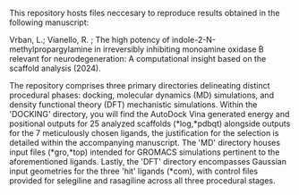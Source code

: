This repository hosts files neccesary to reproduce results obtained in the following manuscript:

Vrban, L.; Vianello, R. ; The high potency of indole-2-N-methylpropargylamine in irreversibly inhibiting monoamine oxidase B relevant for neurodegeneration: A computational insight based on the scaffold analysis (2024).


The repository comprises three primary directories delineating distinct procedural phases: docking, molecular dynamics (MD) simulations, and density functional theory (DFT) mechanistic simulations. Within the 'DOCKING' directory, you will find the AutoDock Vina generated energy and positional outputs for 25 analyzed scaffolds (*log,*pdbqt) alongside outputs for the 7 meticulously chosen ligands, the justification for the selection is detailed within the accompanying manuscript. The 'MD' directory houses input files (*gro,*top) intended for GROMACS simulations pertinent to the aforementioned ligands. Lastly, the 'DFT' directory encompasses Gaussian input geometries for the three 'hit' ligands (*com), with control files provided for selegiline and rasagiline across all three procedural stages.
